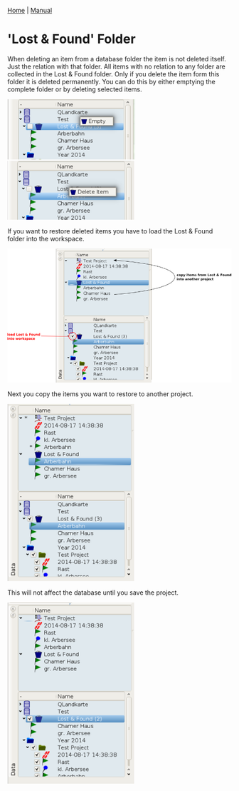 [Home](Home) | [Manual](DocMain)

# 'Lost & Found' Folder

When deleting an item from a database folder the item is not deleted itself. Just the relation with that folder. All items with no relation to any folder are collected in the Lost & Found folder. Only if you delete the item form this folder it is deleted permanently. You can do this by either emptying the complete folder or by deleting selected items.

![maproom2](images/DocGisDatabaseLostFound/maproom1.png) ![maproom2](images/DocGisDatabaseLostFound/maproom2.png)

If you want to restore deleted items you have to load the Lost & Found folder into the workspace. 

![maproom2](images/DocGisDatabaseLostFound/maproom4.png)

Next you copy the items you want to restore to another project. 

![maproom2](images/DocGisDatabaseLostFound/maproom5.png)

This will not affect the database until you save the project.

![maproom2](images/DocGisDatabaseLostFound/maproom6.png)
